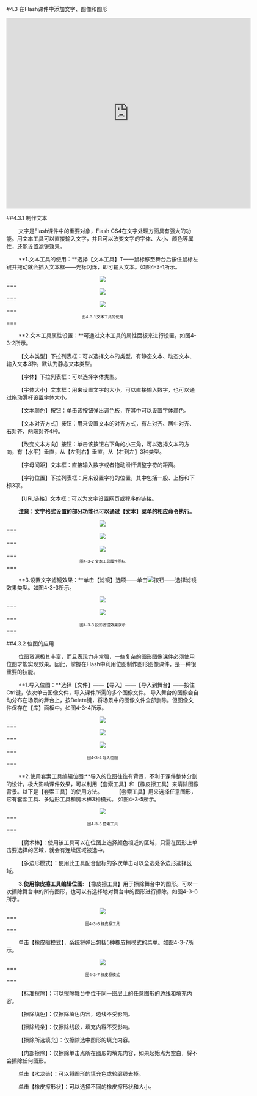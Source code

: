 #4.3 在Flash课件中添加文字、图像和图形

<iframe frameborder="0" width="640" height="498" src="https://v.qq.com/iframe/player.html?vid=l0534ldtaqv&tiny=0&auto=0" allowfullscreen></iframe>

##4.3.1 制作文本

&nbsp;&nbsp;&nbsp;&nbsp;&nbsp;&nbsp;&nbsp;&nbsp;文字是Flash课件中的重要对象，Flash CS4在文字处理方面具有强大的功能。用文本工具可以直接输入文字，并且可以改变文字的字体、大小、颜色等属性，还能设置滤镜效果。

&nbsp;&nbsp;&nbsp;&nbsp;&nbsp;&nbsp;&nbsp;&nbsp;**1.文本工具的使用：**选择【文本工具】T——鼠标移至舞台后按住鼠标左键并拖动就会插入文本框——光标闪烁，即可输入文本。如图4-3-1所示。
<div align="center"><img src="/assets/4-3-1.png"></div>
===
<div align="center"><img src="/assets/4-4-2.png"></div>
===
<div align="center"><img src="/assets/4-4-3.png"></div>
===
<div align="center"><span style="font-size:10px">图4-3-1   文本工具的使用</span></div>
===

&nbsp;&nbsp;&nbsp;&nbsp;&nbsp;&nbsp;&nbsp;&nbsp;**2.文本工具属性设置：**可通过文本工具的属性面板来进行设置。如图4-3-2所示。

&nbsp;&nbsp;&nbsp;&nbsp;&nbsp;&nbsp;&nbsp;&nbsp;【文本类型】下拉列表框：可以选择文本的类型，有静态文本、动态文本、输入文本3种。默认为静态文本类型。

&nbsp;&nbsp;&nbsp;&nbsp;&nbsp;&nbsp;&nbsp;&nbsp;【字体】下拉列表框：可以选择字体类型。

&nbsp;&nbsp;&nbsp;&nbsp;&nbsp;&nbsp;&nbsp;&nbsp;【字体大小】文本框：用来设置文字的大小，可以直接输入数字，也可以通过拖动滑杆设置字体大小。

&nbsp;&nbsp;&nbsp;&nbsp;&nbsp;&nbsp;&nbsp;&nbsp;【文本颜色】按钮：单击该按钮弹出调色板，在其中可以设置字体颜色。

&nbsp;&nbsp;&nbsp;&nbsp;&nbsp;&nbsp;&nbsp;&nbsp;【文本对齐方式】按钮：用来设置文本的对齐方式，有左对齐、居中对齐、右对齐、两端对齐4种。

&nbsp;&nbsp;&nbsp;&nbsp;&nbsp;&nbsp;&nbsp;&nbsp;【改变文本方向】按钮：单击该按钮右下角的小三角，可以选择文本的方向，有【水平】垂直，从【左到右】垂直，从【右到左】3种类型。

&nbsp;&nbsp;&nbsp;&nbsp;&nbsp;&nbsp;&nbsp;&nbsp;【字母间距】文本框：直接输入数字或者拖动滑杆调整字符的距离。

&nbsp;&nbsp;&nbsp;&nbsp;&nbsp;&nbsp;&nbsp;&nbsp;【字符位置】下拉列表框：用来设置字符的位置，其中包括一般、上标和下标3项。

&nbsp;&nbsp;&nbsp;&nbsp;&nbsp;&nbsp;&nbsp;&nbsp;【URL链接】文本框：可以为文字设置网页或程序的链接。

&nbsp;&nbsp;&nbsp;&nbsp;&nbsp;&nbsp;&nbsp;&nbsp;**注意：文字格式设置的部分功能也可以通过【文本】菜单的相应命令执行。**

<div align="center"><img src="/assets/4-3-4.png"></div>
===
<div align="center"><img src="/assets/4-3-5.png"></div>
===
<div align="center"><img src="/assets/4-3-6.png"></div>
===
<div align="center"><span style="font-size:10px">图4-3-2   文本工具属性图标</span></div>
===

&nbsp;&nbsp;&nbsp;&nbsp;&nbsp;&nbsp;&nbsp;&nbsp;**3.设置文字滤镜效果：**单击【滤镜】选项——单击![](/assets/4-3-7.png)按钮——选择滤镜效果类型。如图4-3-3所示。

<div align="center"><img src="/assets/4-3-8.png"></div>
===
<div align="center"><img src="/assets/4-3-9.png"></div>
===
<div align="center"><span style="font-size:10px">图4-3-3   投影滤镜效果演示</span></div>
===

##4.3.2 位图的应用

&nbsp;&nbsp;&nbsp;&nbsp;&nbsp;&nbsp;&nbsp;&nbsp;位图资源极其丰富，而且表现力非常强，一些复杂的图形图像课件必须使用位图才能实现效果。因此，掌握在Flash中利用位图制作图形图像课件，是一种很重要的技能。

&nbsp;&nbsp;&nbsp;&nbsp;&nbsp;&nbsp;&nbsp;&nbsp;**1.导入位图：**选择【文件】——【导入】——【导入到舞台】——按住Ctrl键，依次单击图像文件，导入课件所需的多个图像文件。  导入舞台的图像会自动分布在场景的舞台上，按Delete键，将场景中的图像文件全部删除。但图像文件保存在【库】面板中。如图4-3-4所示。

<div align="center"><img src="/assets/4-3-10.png"></div>
===
<div align="center"><img src="/assets/4-3-11.png"></div>
===
<div align="center"><img src="/assets/4-3-12.png"></div>
===
<div align="center"><span style="font-size:10px">图4-3-4   导入位图</span></div>
===

&nbsp;&nbsp;&nbsp;&nbsp;&nbsp;&nbsp;&nbsp;&nbsp;**2.使用套索工具编辑位图:**导入的位图往往有背景，不利于课件整体分割的设计，极大影响课件效果，可以利用【套索工具】和【橡皮擦工具】来清除图像背景。以下是【套索工具】的使用方法。
&nbsp;&nbsp;&nbsp;&nbsp;&nbsp;&nbsp;&nbsp;&nbsp;【套索工具】用来选择任意图形，它有套索工具、多边形工具和魔术棒3种模式。
如图4-3-5所示。

<div align="center"><img src="/assets/4-3-13.png"></div>
===
<div align="center"><span style="font-size:10px">图4-3-5   套索工具</span></div>
===

&nbsp;&nbsp;&nbsp;&nbsp;&nbsp;&nbsp;&nbsp;&nbsp;【魔术棒】：使用该工具可以在位图上选择颜色相近的区域，只需在图形上单击要选择的区域，就会有连续区域被选中。

&nbsp;&nbsp;&nbsp;&nbsp;&nbsp;&nbsp;&nbsp;&nbsp;【多边形模式】：使用此工具配合鼠标的多次单击可以全选处多边形选择区域。

&nbsp;&nbsp;&nbsp;&nbsp;&nbsp;&nbsp;&nbsp;&nbsp;**3.使用橡皮擦工具编辑位图:**  【橡皮擦工具】用于擦除舞台中的图形。可以一次擦除舞台中的所有图形，也可以有选择地对舞台中的图形进行擦除。如图4-3-6所示。

<div align="center"><img src="/assets/4-3-14.png"></div>
===
<div align="center"><span style="font-size:10px">图4-3-6   橡皮檫工具</span></div>
===

&nbsp;&nbsp;&nbsp;&nbsp;&nbsp;&nbsp;&nbsp;&nbsp;单击【橡皮擦模式】，系统将弹出包括5种橡皮擦模式的菜单。如图4-3-7所示。

 <div align="center"><img src="/assets/4-3-15.png"></div>
===
<div align="center"><span style="font-size:10px">图4-3-7   橡皮檫模式</span></div>
===

&nbsp;&nbsp;&nbsp;&nbsp;&nbsp;&nbsp;&nbsp;&nbsp;【标准擦除】：可以擦除舞台中位于同一图层上的任意图形的边线和填充内容。

&nbsp;&nbsp;&nbsp;&nbsp;&nbsp;&nbsp;&nbsp;&nbsp;【擦除填色】：仅擦除填色内容，边线不受影响。

&nbsp;&nbsp;&nbsp;&nbsp;&nbsp;&nbsp;&nbsp;&nbsp;【擦除线条】：仅擦除线段，填充内容不受影响。

&nbsp;&nbsp;&nbsp;&nbsp;&nbsp;&nbsp;&nbsp;&nbsp;【擦除所选填充】：仅擦除选中图形的填充内容。

&nbsp;&nbsp;&nbsp;&nbsp;&nbsp;&nbsp;&nbsp;&nbsp;【内部擦除】：仅擦除单击点所在图形的填充内容，如果起始点为空白，将不会擦除任何图形。

&nbsp;&nbsp;&nbsp;&nbsp;&nbsp;&nbsp;&nbsp;&nbsp;单击【水龙头】：可以将图形的填充色或轮廓线去掉。

&nbsp;&nbsp;&nbsp;&nbsp;&nbsp;&nbsp;&nbsp;&nbsp;单击【橡皮擦形状】：可以选择不同的橡皮擦形状和大小。





